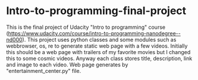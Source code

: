 # Intro-to-programming-final-project
This is the final project of Udacity "Intro to programming" course (https://www.udacity.com/course/intro-to-programming-nanodegree--nd000). This project uses python classes and some modules such as webbrowser, os, re to generate static web page with a few videos. Initially this should be a web page with trailers of my favorite movies but I changed this to some cosmic videos. Anyway each class stores title, description, link and image to each video. Web page generates by "entertainment_center.py" file.
